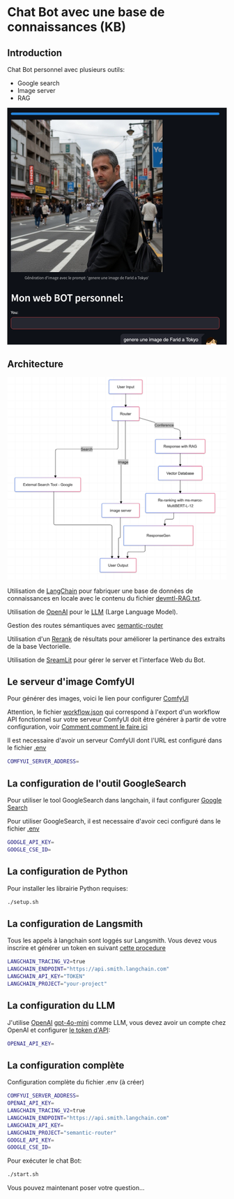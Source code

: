 # Chat Bot avec une base de connaissances (KB)

## Introduction

Chat Bot personnel avec plusieurs outils:
- Google search
- Image server
- RAG

![bot-kb](images/bot-kb.png)

## Architecture

![architecture-kb](images/archi.png)


Utilisation de [LangChain](https://langchain.readthedocs.io/en/latest/index.html) pour fabriquer une base de données de connaissances en locale avec le contenu du fichier [devmtl-RAG.txt](data/devmtl-RAG.txt).

Utilisation de [OpenAI](https://platform.openai.com/docs/introduction) pour le [LLM](https://www.mlq.ai/what-is-a-large-language-model-llm/) (Large Language Model).

Gestion des routes sémantiques avec [semantic-router](https://github.com/aurelio-labs/semantic-router)

Utilisation d'un [Rerank](https://python.langchain.com/docs/integrations/retrievers/flashrank-reranker/) de résultats pour améliorer la pertinance des extraits de la base Vectorielle.

Utilisation de [SreamLit](https://docs.streamlit.io/) pour gérer le server et l'interface Web du Bot.

## Le serveur d'image ComfyUI

Pour générer des images, voici le lien pour configurer [ComfyUI](https://github.com/comfyanonymous/ComfyUI)

Attention, le fichier [workflow.json](workflow.json) qui correspond à l'export d'un workflow API fonctionnel sur votre serveur ComfyUI 
doit être générer à partir de votre configuration, voir [Comment comment le faire ici](https://9elements.com/blog/hosting-a-comfyui-workflow-via-api/)

Il est necessaire d'avoir un serveur ComfyUI dont l'URL est configuré dans le fichier [.env](.env)
```sh
COMFYUI_SERVER_ADDRESS=
```

## La configuration de l'outil GoogleSearch

Pour utiliser le tool GoogleSearch dans langchain, il faut configurer [Google Search](https://python.langchain.com/docs/integrations/tools/google_search/)


Pour utiliser GoogleSearch, il est necessaire d'avoir ceci configuré dans le fichier [.env](.env)
```sh
GOOGLE_API_KEY=
GOOGLE_CSE_ID=
```

## La configuration de Python

Pour installer les librairie Python requises:

```sh
./setup.sh
```

## La configuration de Langsmith

Tous les appels à langchain sont loggés sur Langsmith.
Vous devez vous inscrire et générer un token en suivant [cette procedure](https://www.langchain.com/langsmith)

```sh
LANGCHAIN_TRACING_V2=true
LANGCHAIN_ENDPOINT="https://api.smith.langchain.com"
LANGCHAIN_API_KEY="TOKEN"
LANGCHAIN_PROJECT="your-project"
```

## La configuration du LLM

J'utilise [OpenAI](https://platform.openai.com/docs/overview) [gpt-4o-mini](https://openai.com/index/gpt-4o-mini-advancing-cost-efficient-intelligence/) comme LLM, vous devez avoir un compte chez OpenAI et configurer [le token d'API](https://platform.openai.com/docs/api-reference/authentication):

```sh
OPENAI_API_KEY=
```

## La configuration complète

Configuration complète du fichier .env (à créer)
```sh
COMFYUI_SERVER_ADDRESS=
OPENAI_API_KEY=
LANGCHAIN_TRACING_V2=true
LANGCHAIN_ENDPOINT="https://api.smith.langchain.com"
LANGCHAIN_API_KEY=
LANGCHAIN_PROJECT="semantic-router"
GOOGLE_API_KEY=
GOOGLE_CSE_ID=
```

Pour exécuter le chat Bot:
```sh
./start.sh
```

Vous pouvez maintenant poser votre question...
